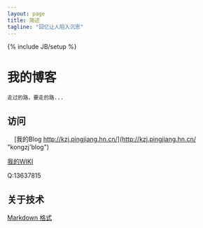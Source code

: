 ```yaml
---
layout: page
title: 简述
tagline: "回忆让人陷入沉思"
---
```

{% include JB/setup %}

# 我的博客

    走过的路，要走的路...

## 访问
    
[我的Blog http://kzj.pingjiang.hn.cn/](http://kzj.pingjiang.hn.cn/ "kongzj'blog")

[我的WIKI](https://github.com/joray/kongzj.pingjiang.hn.cn/wiki "kongzj wiki")

Q:13637815

 
## 关于技术

[Markdown 格式](https://github.com/adam-p/markdown-here/wiki/Markdown-Cheatsheet)

